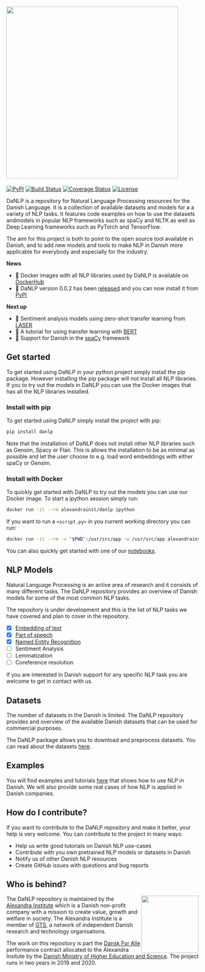 # <img align="center" src="https://raw.githubusercontent.com/alexandrainst/danlp/master/docs/imgs/danlp_logo.png"  width="450"  /> 

[![PyPI](https://img.shields.io/pypi/v/danlp.svg)](https://pypi.org/project/danlp/)
[![Build Status](https://travis-ci.org/alexandrainst/danlp.svg?branch=master)](https://travis-ci.org/alexandrainst/danlp)
[![Coverage Status](https://coveralls.io/repos/github/alexandrainst/danlp/badge.svg?branch=master)](https://coveralls.io/github/alexandrainst/danlp?branch=master)
[![License](https://img.shields.io/badge/license-BSD%203--Clause-blue.svg)](https://opensource.org/licenses/BSD-3-Clause)


DaNLP is a repository for Natural Language Processing resources for the Danish Language. It is a collection  of available datasets and models for a a variety of NLP tasks. It features code examples on how to use the datasets andmodels in popular NLP frameworks such as spaCy and NLTK as well as Deep Learning frameworks such as PyTorch and TensorFlow.

The aim for this project is both to point to the open source tool available in Danish, and to add new models and tools to make NLP in Danish more applicable for everybody and especially for the industry.


**News**
- 🐋 Docker images with all NLP libraries used by DaNLP is available on [DockerHub](https://hub.docker.com/r/alexandrainst/danlp)  
- 🔖 DaNLP version 0.0.2 has been [released](https://github.com/alexandrainst/danlp/releases) and you can now install it from [PyPI](https://pypi.org/project/danlp/)

**Next up**

- 🚧 Sentiment analysis models using zero-shot transfer learning from [LASER](https://github.com/facebookresearch/LASER/tree/master/source)
- 🚧 A tutorial for using transfer learning with [BERT](https://github.com/google-research/bert)
- 🚧 Support for Danish in the [spaCy](https://github.com/explosion/spaCy) framework

## Get started
To get started using DaNLP in your python project simply install the pip package. However installing the pip package 
will not install all NLP libraries. If you to try out the models in DaNLP you can use the Docker images
that has all the NLP libraries installed.

### Install with pip
To get started using DaNLP simply install the project with pip:

```bash
pip install danlp
```

Note that the installation of DaNLP does not install other NLP libraries such as Gensim, Spacy or Flair.
This is allows the installation to be as minimal as possible and let the user choose to e.g. load word embeddings
with either spaCy or Gensim.

### Install with Docker 
To quickly get started with DaNLP to try out the models you can use our Docker image.
To start a ipython session simply run:
```bash
docker run -it --rm alexandrainst/danlp ipython
```
If you want to run a `<script.py>` in you current working directory you can run:
```bash
docker run -it --rm -v "$PWD":/usr/src/app -w /usr/src/app alexandrainst/danlp python <script.py>
```
You can also quickly get started with one of our [notebooks](/examples).
  ​                   


## NLP Models
Natural Language Processing is an active area of research and it consists of many different tasks. 
The DaNLP repository provides an overview of Danish models for some of the most common NLP tasks.

The repository is under development and this is the list of NLP tasks we have covered and plan to cover in the repository.
- [x] [Embedding of text](docs/models/embeddings.md)
- [x] [Part of speech](docs/models/pos.md)
- [x] [Named Entity Recognition](docs/models/ner.md)
- [ ] Sentiment Analysis
- [ ] Lemmatization
- [ ] Coreference resolution

If you are interested in Danish support for any specific NLP task you are welcome to get in contact with us.

## Datasets
The number of datasets in the Danish is limited. The DaNLP repository provides and overview of the available 
Danish datasets that can be used for commercial purposes.

The DaNLP package allows you to download and preprocess datasets. You can read about the datasets [here](/docs/datasets.md).

## Examples
You will find examples and tutorials [here](/examples) that shows how to use NLP in Danish.
We will also provide some real cases of how NLP is applied in Danish companies.

## How do I contribute?

If you want to contribute to the DaNLP repository and make it better, your help is very welcome. You can contribute to the project in many ways:

- Help us write good tutorials on Danish NLP use-cases
- Contribute with you own pretrained NLP models or datasets in Danish
- Notify us of other Danish NLP resources
- Create GitHub issues with questions and bug reports

## Who is behind?
<img align="right" width="150" src="https://raw.githubusercontent.com/alexandrainst/danlp/master/docs/imgs/alexandra_logo.png">

The DaNLP repository is maintained by the [Alexandra Institute](https://alexandra.dk/uk) which is a Danish non-profit company 
with a mission to create value, growth and welfare in society. The Alexandra Institute is a member of [GTS](https://gts-net.dk/), 
a network of independent Danish research and technology organisations.

The work on this repository is part the [Dansk For Alle](https://bedreinnovation.dk/dansk-alle-0) performance contract 
allocated to the Alexandra Insitute by the [Danish Ministry of Higher Education and Science](https://ufm.dk/en?set_language=en&cl=en). The project runs in two years in 2019 and 2020.

